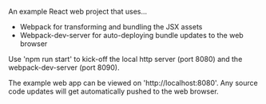 An example React web project that uses...

* Webpack for transforming and bundling the JSX assets
* Webpack-dev-server for auto-deploying bundle updates to the web browser

Use 'npm run start' to kick-off the local http server (port 8080) and the webpack-dev-server (port 8090).

The example web app can be viewed on 'http://localhost:8080'. Any source code updates will get automatically pushed to the web browser.
